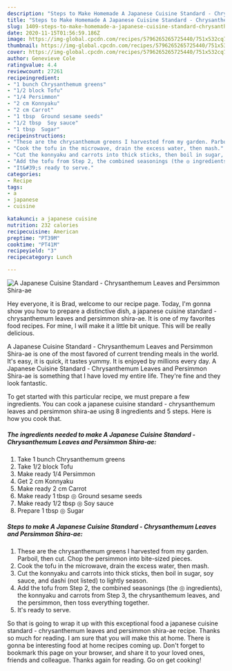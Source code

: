 ```yaml
---
description: "Steps to Make Homemade A Japanese Cuisine Standard - Chrysanthemum Leaves and Persimmon Shira-ae"
title: "Steps to Make Homemade A Japanese Cuisine Standard - Chrysanthemum Leaves and Persimmon Shira-ae"
slug: 1409-steps-to-make-homemade-a-japanese-cuisine-standard-chrysanthemum-leaves-and-persimmon-shira-ae
date: 2020-11-15T01:56:59.186Z
image: https://img-global.cpcdn.com/recipes/5796265265725440/751x532cq70/a-japanese-cuisine-standard-chrysanthemum-leaves-and-persimmon-shira-ae-recipe-main-photo.jpg
thumbnail: https://img-global.cpcdn.com/recipes/5796265265725440/751x532cq70/a-japanese-cuisine-standard-chrysanthemum-leaves-and-persimmon-shira-ae-recipe-main-photo.jpg
cover: https://img-global.cpcdn.com/recipes/5796265265725440/751x532cq70/a-japanese-cuisine-standard-chrysanthemum-leaves-and-persimmon-shira-ae-recipe-main-photo.jpg
author: Genevieve Cole
ratingvalue: 4.4
reviewcount: 27261
recipeingredient:
- "1 bunch Chrysanthemum greens"
- "1/2 block Tofu"
- "1/4 Persimmon"
- "2 cm Konnyaku"
- "2 cm Carrot"
- "1 tbsp  Ground sesame seeds"
- "1/2 tbsp  Soy sauce"
- "1 tbsp  Sugar"
recipeinstructions:
- "These are the chrysanthemum greens I harvested from my garden. Parboil, then cut. Chop the persimmon into bite-sized pieces."
- "Cook the tofu in the microwave, drain the excess water, then mash."
- "Cut the konnyaku and carrots into thick sticks, then boil in sugar, soy sauce, and dashi (not listed) to lightly season."
- "Add the tofu from Step 2, the combined seasonings (the ◎ ingredients), the konnyaku and carrots from Step 3, the chrysanthemum leaves, and the persimmon, then toss everything together."
- "It&#39;s ready to serve."
categories:
- Recipe
tags:
- a
- japanese
- cuisine

katakunci: a japanese cuisine 
nutrition: 232 calories
recipecuisine: American
preptime: "PT39M"
cooktime: "PT41M"
recipeyield: "3"
recipecategory: Lunch

---
```



![A Japanese Cuisine Standard - Chrysanthemum Leaves and Persimmon Shira-ae](https://img-global.cpcdn.com/recipes/5796265265725440/751x532cq70/a-japanese-cuisine-standard-chrysanthemum-leaves-and-persimmon-shira-ae-recipe-main-photo.jpg)

Hey everyone, it is Brad, welcome to our recipe page. Today, I'm gonna show you how to prepare a distinctive dish, a japanese cuisine standard - chrysanthemum leaves and persimmon shira-ae. It is one of my favorites food recipes. For mine, I will make it a little bit unique. This will be really delicious.

A Japanese Cuisine Standard - Chrysanthemum Leaves and Persimmon Shira-ae is one of the most favored of current trending meals in the world. It's easy, it is quick, it tastes yummy. It is enjoyed by millions every day. A Japanese Cuisine Standard - Chrysanthemum Leaves and Persimmon Shira-ae is something that I have loved my entire life. They're fine and they look fantastic.




To get started with this particular recipe, we must prepare a few ingredients. You can cook a japanese cuisine standard - chrysanthemum leaves and persimmon shira-ae using 8 ingredients and 5 steps. Here is how you cook that.

<!--inarticleads1-->

##### The ingredients needed to make A Japanese Cuisine Standard - Chrysanthemum Leaves and Persimmon Shira-ae:

1. Take 1 bunch Chrysanthemum greens
1. Take 1/2 block Tofu
1. Make ready 1/4 Persimmon
1. Get 2 cm Konnyaku
1. Make ready 2 cm Carrot
1. Make ready 1 tbsp ◎ Ground sesame seeds
1. Make ready 1/2 tbsp ◎ Soy sauce
1. Prepare 1 tbsp ◎ Sugar




<!--inarticleads2-->

##### Steps to make A Japanese Cuisine Standard - Chrysanthemum Leaves and Persimmon Shira-ae:

1. These are the chrysanthemum greens I harvested from my garden. Parboil, then cut. Chop the persimmon into bite-sized pieces.
1. Cook the tofu in the microwave, drain the excess water, then mash.
1. Cut the konnyaku and carrots into thick sticks, then boil in sugar, soy sauce, and dashi (not listed) to lightly season.
1. Add the tofu from Step 2, the combined seasonings (the ◎ ingredients), the konnyaku and carrots from Step 3, the chrysanthemum leaves, and the persimmon, then toss everything together.
1. It&#39;s ready to serve.




So that is going to wrap it up with this exceptional food a japanese cuisine standard - chrysanthemum leaves and persimmon shira-ae recipe. Thanks so much for reading. I am sure that you will make this at home. There is gonna be interesting food at home recipes coming up. Don't forget to bookmark this page on your browser, and share it to your loved ones, friends and colleague. Thanks again for reading. Go on get cooking!
